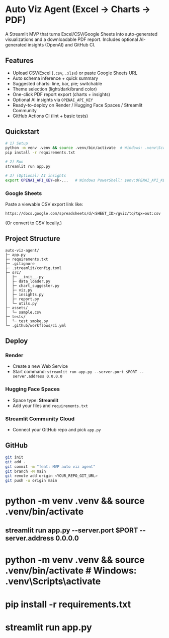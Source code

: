 # Auto Viz Agent (Excel → Charts → PDF)

A Streamlit MVP that turns Excel/CSV/Google Sheets into auto-generated visualizations and a downloadable PDF report. 
Includes optional AI-generated insights (OpenAI) and GitHub CI.

## Features
- Upload CSV/Excel (`.csv`, `.xlsx`) or paste Google Sheets URL
- Auto schema inference + quick summary
- Suggested charts: line, bar, pie; switchable
- Theme selection (light/dark/brand color)
- One-click PDF report export (charts + insights)
- Optional AI insights via `OPENAI_API_KEY`
- Ready-to-deploy on Render / Hugging Face Spaces / Streamlit Community
- GitHub Actions CI (lint + basic tests)

## Quickstart

```bash
# 1) Setup
python -m venv .venv && source .venv/bin/activate  # Windows: .venv\Scripts\activate
pip install -r requirements.txt

# 2) Run
streamlit run app.py

# 3) (Optional) AI insights
export OPENAI_API_KEY=sk-...   # Windows PowerShell: $env:OPENAI_API_KEY="sk-..."
```

### Google Sheets
Paste a viewable CSV export link like:
```
https://docs.google.com/spreadsheets/d/<SHEET_ID>/gviz/tq?tqx=out:csv
```
(Or convert to CSV locally.)

## Project Structure
```
auto-viz-agent/
├─ app.py
├─ requirements.txt
├─ .gitignore
├─ .streamlit/config.toml
├─ src/
│  ├─ __init__.py
│  ├─ data_loader.py
│  ├─ chart_suggester.py
│  ├─ viz.py
│  ├─ insights.py
│  ├─ report.py
│  └─ utils.py
├─ assets/
│  └─ sample.csv
├─ tests/
│  └─ test_smoke.py
└─ .github/workflows/ci.yml
```

## Deploy

### Render
- Create a new Web Service
- Start command: `streamlit run app.py --server.port $PORT --server.address 0.0.0.0`

### Hugging Face Spaces
- Space type: **Streamlit**
- Add your files and `requirements.txt`

### Streamlit Community Cloud
- Connect your GitHub repo and pick `app.py`

## GitHub
```bash
git init
git add .
git commit -m "feat: MVP auto viz agent"
git branch -M main
git remote add origin <YOUR_REPO_GIT_URL>
git push -u origin main
```
# python -m venv .venv && source .venv/bin/activate
## streamlit run app.py --server.port $PORT --server.address 0.0.0.0

# python -m venv .venv && source .venv/bin/activate   # Windows: .venv\Scripts\activate
# pip install -r requirements.txt
# streamlit run app.py
